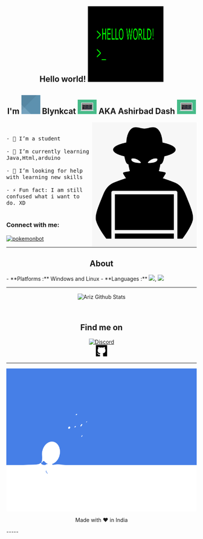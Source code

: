 <h2 align="center">
   
  Hello world!
  <img alt="hi" src="https://github.com/Blynkcat/Blynkcat/blob/main/test2.gif" width="200" height="200"/>
</h2>
<h2 align="center">
    I'm
    <img alt="popup_cat" src="https://raw.githubusercontent.com/Blynkcat/Blynkcat/main/TEST3.webp" width="50">
    Blynkcat
    <img alt="dev_cat" src="https://github.com/Blynkcat/Blynkcat/blob/main/test.gif" width="50"> 
    AKA Ashirbad Dash
    <img alt="dev_cat" src="https://github.com/Blynkcat/Blynkcat/blob/main/test.gif" width="50"> 
</h2>
<img width="55%" align="right" alt="Bootcamp" src="https://github.com/Blynkcat/Blynkcat/blob/main/TEST4.png"/>
<p align="left">
  <samp>
    <br><br>
    - 🔭 I’m  a student
    <br><br>
    - 🌱 I’m currently learning Java,Html,arduino
    <br><br>
    - 🤔 I’m looking for help with learning new skills
    <br><br>
    - ⚡ Fun fact: I am still confused what i want to do. XD
    <br><br>
  </samp>
</p>
<h3 align="left">Connect with me:</h3>
<p align="left">
<a href="https://discord.gg/yZBwSQApCd" target="blank"><img align="center" src="https://raw.githubusercontent.com/rahuldkjain/github-profile-readme-generator/master/src/images/icons/Social/discord.svg" alt="pokemonbot" height="30" width="40" /></a>
</p>
<hr/>
<h2 align="center">About</h2>
- **Platforms :** Windows and Linux
- **Languages :** <img src="https://img.shields.io/badge/python%20-%23323330.svg?&style=for-the-badge&logo=python&logoColor=%23F7DF1E"/>, <img src="https://img.shields.io/badge/LUA-%230175C2.svg?&style=for-the-badge&logo=lua&logoColor=white"/>
<hr/>
<p align="center">
  <img align="center" alt="Ariz Github Stats" src="https://github-readme-stats.vercel.app/api?username=Blynkcat&show_icons=true&show_icons=true&theme=radical"  />
</p>
<br/>
<h2 align="center">Find me on</h2>
<p align="center">
  <a href="https://discord.gg/yZBwSQApCd">
    <img alt="Discord" width="300px" src="https://upload.wikimedia.org/wikipedia/commons/thumb/c/ca/Discord_Color_Text_Logo.svg/512px-Discord_Color_Text_Logo.svg.png"/>
     <br>
     <a href="https://github.com/Ariz-z">
    <img alt="GitHub" width="30px" src="https://raw.githubusercontent.com/dev-akshat/archive/main/images/svgs/social_media/github.svg"/>
  </a>
  
</p>
<hr/>
<p align="center">
  <img align="center" alt="OnePiece_Luffy" src="https://github.com/Blynkcat/Blynkcat/blob/main/test5.gif"/>
</p>
<p align="center">
  Made with ❤️ in India
</p>
-----  

